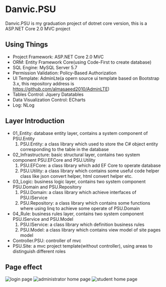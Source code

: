 # Danvic.PSU
Danvic.PSU is my graduation project of dotnet core version, this is a ASP.NET Core 2.0 MVC project 

## Using Things
- Project Framework: ASP.NET Core 2.0 MVC
- ORM: Entity Framework Core(using Code-First to create database)
- SQL Engine: MySQL Server 5.7
- Permission Validation: Policy-Based Authorization
- UI Template: AdminLte(a opern source ui template based on Bootstrap 3.x, this repository address is https://github.com/almasaeed2010/AdminLTE)
- Tables Control: Jquery Datatables
- Data Visualization Control: ECharts
- Log: NLog

## Layer Introduction
- 01_Entity: database entity layer, contains a system component of PSU.Entity
  1. PSU.Entity: a class library which used to store the C# object entity corresponding to the table in the database
- 02_Infrastructure: basic structural layer, contains two system component PSU.EFCore and PSU.Utility
  1. PSU.EFCore: a class library which add EF Core to operate database 
  2. PSU.Utility: a class library which contains some useful code helper class like json convert helper, html convert helper etc.
- 03_Logic: business logic layer, contains two system component PSU.Domain and PSU.Repository
  1. PSU.Domain: a class library which achieve interfaces of PSU.IService
  2. PSU.Repository: a class library which contains some functions where using linq to achieve some operate of PSU.Domain
- 04_Rule: business rules layer, contains two system component PSU.IService and PSU.Model
  1. PSU.IService: a class library which definition business rules
  2. PSU.Model: a class library which contains view model of site pages model
- Controller.PSU: controller of mvc
- PSU.Site: a mvc project template(without controller), using areas to distinguish different roles

## Page effect
![login page](https://images2018.cnblogs.com/blog/1310859/201807/1310859-20180722152527671-1937628083.png)
![administrator home page](https://images2018.cnblogs.com/blog/1310859/201807/1310859-20180722151554922-1069570383.png)
![student home page](https://images2018.cnblogs.com/blog/1310859/201807/1310859-20180722152608486-1544802079.png)

